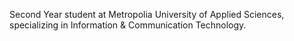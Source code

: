 Second Year student at Metropolia University of Applied Sciences, specializing in Information & Communication Technology. 
